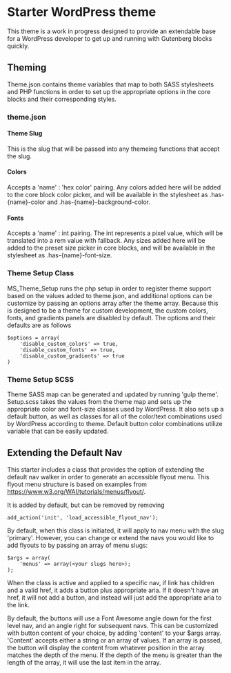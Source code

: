 # Starter WordPress theme

This theme is a work in progress designed to provide an extendable base for a WordPress developer to get up and running with Gutenberg blocks quickly.

## Theming
Theme.json contains theme variables that map to both SASS stylesheets and PHP functions in order to set up the appropriate options in the core blocks and their corresponding styles. 

### theme.json

#### Theme Slug
This is the slug that will be passed into any themeing functions that accept the slug.

#### Colors
Accepts a 'name' : 'hex color' pairing. Any colors added here will be added to the core block color picker, and will be available in the stylesheet as .has-{name}-color and .has-{name}-background-color.

#### Fonts
Accepts a 'name' : int pairing. The int represents a pixel value, which will be translated into a rem value with fallback. Any sizes added here will be added to the preset size picker in core blocks, and will be available in the stylesheet as .has-{name}-font-size. 

### Theme Setup Class
MS_Theme_Setup runs the php setup in order to register theme support based on the values added to theme.json, and additional options can be customize by passing an options array after the theme array. Because this is designed to be a theme for custom development, the custom colors, fonts, and gradients panels are disabled by default. The options and their defaults are as follows 

    $options = array(
        'disable_custom_colors' => true,
        'disable_custom_fonts' => true,
        'disable_custom_gradients' => true
    )

### Theme Setup SCSS
Theme SASS map can be generated and updated by running 'gulp theme'. Setup.scss takes the values from the theme map and sets up the appropriate color and font-size classes used by WordPress. It also sets up a default button, as well as classes for all of the color/text combinations used by WordPress according to theme. Default button color combinations utilize variable that can be easily updated.

## Extending the Default Nav
This starter includes a class that provides the option of extending the default nav walker in order to generate an accessible flyout menu. This flyout menu structure is based on examples from https://www.w3.org/WAI/tutorials/menus/flyout/. 

It is added by default, but can be removed by removing

    add_action('init', 'load_accessible_flyout_nav');

By default, when this class is initiated, it will apply to nav menu with the slug 'primary'. However, you can change or extend the navs you would like to add flyouts to by passing an array of menu slugs: 

    $args = array(
        'menus' => array(<your slugs here>);
    );

When the class is active and applied to a specific nav, if link has children and a valid href, it adds a button plus appropriate aria. If it doesn't have an href, it will not add a button, and instead will just add the appropriate aria to the link.

By default, the buttons will use a Font Awesome angle down for the first level nav, and an angle right for subsequent navs. This can be customized with button content of your choice, by adding 'content' to your $args array. 'Content' accepts either a string or an array of values. If an array is passed, the button will display the content from whatever position in the array matches the depth of the menu. If the depth of the menu is greater than the length of the array, it will use the last item in the array.
